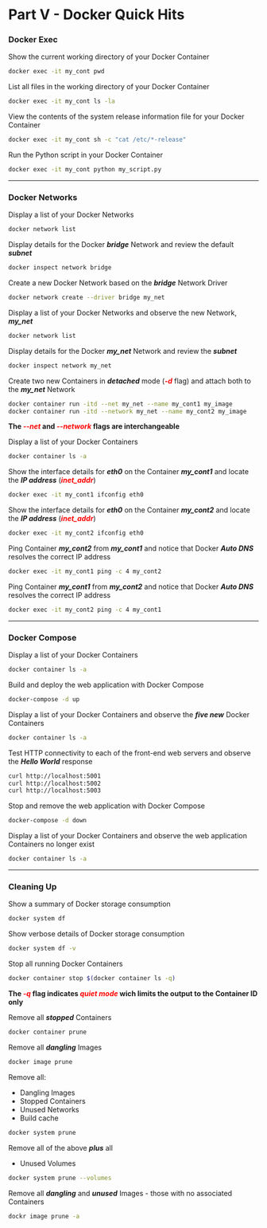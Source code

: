 # Part V - Docker Quick Hits

### Docker Exec

Show the current working directory of your Docker Container

```bash
docker exec -it my_cont pwd
```



List all files in the working directory of your Docker Container

```bash
docker exec -it my_cont ls -la
```



View the contents of the system release information file for your Docker Container

```bash
docker exec -it my_cont sh -c "cat /etc/*-release"
```



Run the Python script in your Docker Container

```bash
docker exec -it my_cont python my_script.py
```



------



### Docker Networks

Display a list of your Docker Networks

```bash
docker network list
```



Display details for the Docker ***bridge*** Network and review the default ***subnet***

```bash
docker inspect network bridge
```



Create a new Docker Network based on the ***bridge*** Network Driver

```bash
docker network create --driver bridge my_net
```



Display a list of your Docker Networks and observe the new Network, ***my_net***

```bash
docker network list
```



Display details for the Docker ***my_net*** Network and review the ***subnet***

```bash
docker inspect network my_net
```



Create two new Containers in ***detached*** mode (<font color="red">***-d*** </font>flag) and attach both to the ***my_net*** Network

```bash
docker container run -itd --net my_net --name my_cont1 my_image
docker container run -itd --network my_net --name my_cont2 my_image
```

**The <font color="red">*--net*</font> and <font color="red">*--network*</font> flags are interchangeable**



Display a list of your Docker Containers

```bash
docker container ls -a
```



Show the interface details for ***eth0*** on the Container ***my_cont1*** and locate the ***IP address*** (<font color="red">***inet_addr***</font>)

```bash
docker exec -it my_cont1 ifconfig eth0
```



Show the interface details for ***eth0*** on the Container ***my_cont2*** and locate the ***IP address*** (<font color="red">***inet_addr***</font>)

```bash
docker exec -it my_cont2 ifconfig eth0
```



Ping Container ***my_cont2*** from ***my_cont1*** and notice that Docker ***Auto DNS*** resolves the correct IP address

```bash
docker exec -it my_cont1 ping -c 4 my_cont2
```



Ping Container ***my_cont1*** from ***my_cont2*** and notice that Docker ***Auto DNS*** resolves the correct IP address

```bash
docker exec -it my_cont2 ping -c 4 my_cont1
```



------



### Docker Compose

Display a list of your Docker Containers

```bash
docker container ls -a
```



Build and deploy the web application with Docker Compose

```bash
docker-compose -d up
```



Display a list of your Docker Containers and observe the ***five new*** Docker Containers

```bash
docker container ls -a
```



Test HTTP connectivity to each of the front-end web servers and observe the ***Hello World*** response

```bash
curl http://localhost:5001
curl http://localhost:5002
curl http://localhost:5003
```



Stop and remove the web application with Docker Compose

```bash
docker-compose -d down
```



Display a list of your Docker Containers and observe the web application Containers no longer exist

```bash
docker container ls -a
```



------



### Cleaning Up

Show a summary of Docker storage consumption

```bash
docker system df
```



Show verbose details of Docker storage consumption

```bash
docker system df -v
```



Stop all running Docker Containers

```bash
docker container stop $(docker container ls -q)
```

**The <font color="red">*-q*</font> flag indicates <font color="red">*quiet mode*</font> wich limits the output to the Container ID only**



Remove all ***stopped*** Containers

```bash
docker container prune
```



Remove all ***dangling*** Images

```bash
docker image prune
```



Remove all:

- Dangling Images
- Stopped Containers
- Unused Networks
- Build cache

```bash
docker system prune
```



Remove all of the above ***plus*** all

- Unused Volumes

```bash
docker system prune --volumes
```



Remove all ***dangling*** and ***unused*** Images - those with no associated Containers

```bash
dockr image prune -a
```

